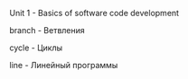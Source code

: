 Unit 1 - Basics of software code development

branch - Ветвления

cycle - Циклы

line - Линейный программы
